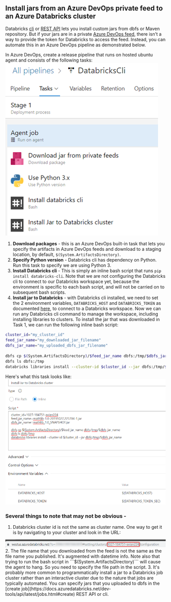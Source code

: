 ## Install jars from an Azure DevOps private feed to an Azure Databricks cluster

Databricks [cli](https://docs.azuredatabricks.net/dev-tools/api/latest/index.html) or [REST API](https://docs.azuredatabricks.net/dev-tools/api/latest/index.html) lets you install custom jars from dbfs or Maven repository. But if your jars are in a private [Azure DevOps feed](https://azure.microsoft.com/en-us/services/devops/artifacts/), there isn't a way to provide the token for Databricks to access the feed.  Instead, you can automate this in an Azure DevOps pipeline as demonstrated below.  

In Azure DevOps, create a release pipeline that runs on hosted ubuntu agent and consists of the following tasks:
<img src="images/pipeline.png" alt="Azure DevOps release pipeline to install jar to Databricks">

1. __Download packages__ - this is an Azure DevOps built-in task that lets you specify the artifacts in Azure DevOps feeds and download to a staging location, by default, ```$(System.ArtifactsDirectory)```.
2. __Specify Python version__ - Databricks cli has dependency on Python. Run this task to specify we are using Python 3. 
3. __Install Databricks cli__ - This is simply an inline bash script that runs ```pip install databricks-cli```. Note that we are not configuring the Databricks cli to connect to our Databricks workspace yet, because the environment is specific to each bash script, and will not be carried on to subsequent bash scripts.
4. __Install jar to Databricks__ - with Databricks cli installed, we need to set the 2 environment variables, ```DATABRICKS_HOST``` and ```DATABRICKS_TOKEN``` as documented [here](https://docs.azuredatabricks.net/dev-tools/databricks-cli.html#set-up-authentication), to connect to a Databricks workspace.  Now we can run any Databricks cli command to manage the workspace, including installing libraries to clusters. To install the jar that was downloaded in Task 1, we can run the following inline bash script:
```bash
cluster_id="my_cluster_id"
feed_jar_name="my_downloaded_jar_filename"
dbfs_jar_name="my_uploaded_dbfs_jar_filename"

dbfs cp $(System.ArtifactsDirectory)/$feed_jar_name dbfs:/tmp/$dbfs_jar_name
dbfs ls dbfs:/tmp
databricks libraries install --cluster-id $cluster_id --jar dbfs:/tmp/$dbfs_jar_name
``` 
Here's what this task looks like:
<img src="images/task4.png" alt="Task 4 install jar">

### Several things to note that may not be obvious -  

1. Databricks cluster id is not the same as cluster name. One way to get it is by navigating to your cluster and look in the URL:
<img src="images/clusterid.png" alt="cluster id in URL">
2. The file name that you downloaded from the feed is not the same as the file name you published. It's augmented with datetime info.  Note also that trying to run the bash script in ```$(System.ArtifactsDirectory)``` will cause the agent to hang. So you need to specify the file path in the script.
3. It's probably more common to programmatically install a jar to a Databricks job cluster rather than an interactive cluster due to the nature that jobs are typically automated.  You can specify jars that you uploaded to dbfs in the [create job](https://docs.azuredatabricks.net/dev-tools/api/latest/jobs.html#create) REST API or cli. 
